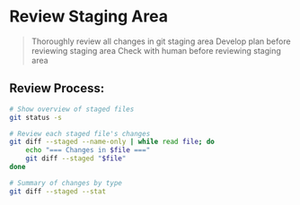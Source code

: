 # Review Staging Area
> Thoroughly review all changes in git staging area
> Develop plan before reviewing staging area
> Check with human before reviewing staging area

## Review Process:
```bash
# Show overview of staged files
git status -s

# Review each staged file's changes
git diff --staged --name-only | while read file; do
    echo "=== Changes in $file ==="
    git diff --staged "$file"
done

# Summary of changes by type
git diff --staged --stat
```